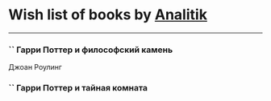 # Wish list of books by [Analitik](https://plus.google.com/u/0/113800812165461458876/)
---

### `` Гарри Поттер и философский камень
Джоан Роулинг

### `` Гарри Поттер и тайная комната

